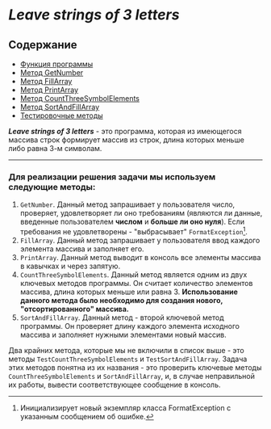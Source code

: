 # _**Leave strings of 3 letters**_
## Содержание
* [Функция программы](#Program)
* [Метод GetNumber](#GetNumber)
* [Метод FillArray](#FillArray)
* [Метод PrintArray](#PrintArray)
* [Метод CountThreeSymbolElements](#CountThreeSymbolElements)
* [Метод SortAndFillArray](#SortAndFillArray)
* [Тестировочные методы](#Test)

<a id="Program"> </a>
_**Leave strings of 3 letters**_ - это программа, которая из имеющегося массива строк формирует массив из строк, длина которых меньше либо равна 3-м символам.
***
### **Для реализации решения задачи мы используем следующие методы:**

<a id="GetNumber"> </a>
1. `GetNumber`. Данный метод запрашивает у пользователя число, проверяет, удовлетворяет ли оно требованиям (являются ли данные, введенные пользователем **числом** и **больше ли оно нуля**). Если требования не удовлетворены - "выбрасывает" `FormatException`[^1].
<a id="FillArray"> </a>
2. `FillArray`. Данный метод запрашивает у пользователя ввод каждого элемента массива и заполняет его.
<a id="PrintArray"> </a>
3. `PrintArray`. Данный метод выводит в консоль все элементы массива в кавычках и через запятую.
<a id="CountThreeSymbolElements"> </a>
4. `CountThreeSymbolElements`. Данный метод является одним из двух ключевых методов программы. Он считает количество элементов массива, длина которых меньше или равна 3. **Использование данного метода было необходимо для создания нового, "отсортированного" массива.**
<a id="SortAndFillArray"> </a>
5. `SortAndFillArray`. Данный метод - второй ключевой метод программы. Он проверяет длину каждого элемента исходного массива и заполняет нужными элементами новый массив.

<a id="Test"> </a>
Два крайних метода, которые мы не включили в список выше - это методы `TestCountThreeSymbolElements` и `TestSortAndFillArray`. Задача этих методов понятна из их названия - это проверить ключевые методы `CountThreeSymbolElements` и `SortAndFillArray`, и, в случае неправильной их работы, вывести соответствующее сообщение в консоль.

[^1]: Инициализирует новый экземпляр класса FormatException с указанным сообщением об ошибке.